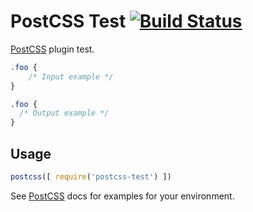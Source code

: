 # PostCSS Test [![Build Status][ci-img]][ci]

[PostCSS] plugin test.

[PostCSS]: https://github.com/postcss/postcss
[ci-img]:  https://travis-ci.org/seanpan/postcss-test.svg
[ci]:      https://travis-ci.org/seanpan/postcss-test

```css
.foo {
    /* Input example */
}
```

```css
.foo {
  /* Output example */
}
```

## Usage

```js
postcss([ require('postcss-test') ])
```

See [PostCSS] docs for examples for your environment.
